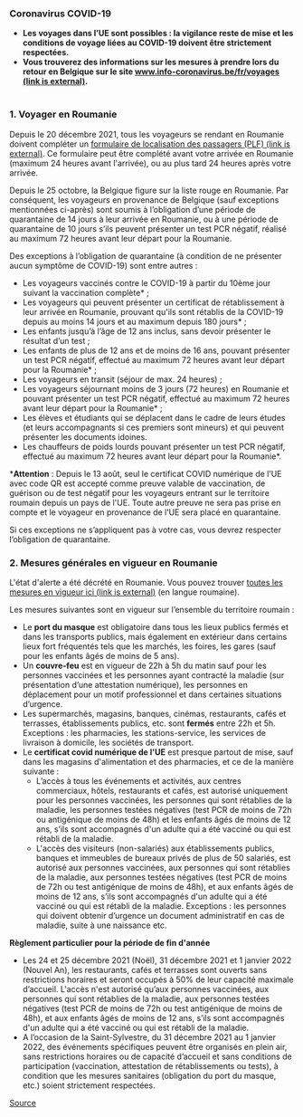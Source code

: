 ### **Coronavirus COVID-19**

*   **Les voyages dans l’UE sont possibles : la vigilance reste de mise et les conditions de voyage liées au COVID-19 doivent être strictement respectées.**
*   **Vous trouverez des informations sur les mesures à prendre lors du retour en Belgique sur le site [www.info-coronavirus.be/fr/voyages (link is external)](http://www.info-coronavirus.be/fr/voyages).**  
     

### **1\. Voyager en Roumanie**

Depuis le 20 décembre 2021, tous les voyageurs se rendant en Roumanie doivent compléter un [formulaire de localisation des passagers (PLF) (link is external)](http://plf.gov.ro/login). Ce formulaire peut être complété avant votre arrivée en Roumanie (maximum 24 heures avant l'arrivée), ou au plus tard 24 heures après votre arrivée.

Depuis le 25 octobre, la Belgique figure sur la liste rouge en Roumanie. Par conséquent, les voyageurs en provenance de Belgique (sauf exceptions mentionnées ci-après) sont soumis à l’obligation d’une période de quarantaine de 14 jours à leur arrivée en Roumanie, ou à une période de quarantaine de 10 jours s’ils peuvent présenter un test PCR négatif, réalisé au maximum 72 heures avant leur départ pour la Roumanie.

Des exceptions à l’obligation de quarantaine (à condition de ne présenter aucun symptôme de COVID-19) sont entre autres :

*   Les voyageurs vaccinés contre le COVID-19 à partir du 10ème jour suivant la vaccination complète\* ;
*   Les voyageurs qui peuvent présenter un certificat de rétablissement à leur arrivée en Roumanie, prouvant qu'ils sont rétablis de la COVID-19 depuis au moins 14 jours et au maximum depuis 180 jours\* ;
*   Les enfants jusqu’à l’âge de 12 ans inclus, sans devoir présenter le résultat d’un test ;
*   Les enfants de plus de 12 ans et de moins de 16 ans, pouvant présenter un test PCR négatif, effectué au maximum 72 heures avant leur départ pour la Roumanie\* ;
*   Les voyageurs en transit (séjour de max. 24 heures) ;
*   Les voyageurs séjournant moins de 3 jours (72 heures) en Roumanie et pouvant présenter un test PCR négatif, effectué au maximum 72 heures avant leur départ pour la Roumanie\* ;
*   Les élèves et étudiants qui se déplacent dans le cadre de leurs études (et leurs accompagnants si ces premiers sont mineurs) et qui peuvent présenter les documents idoines.
*   Les chauffeurs de poids lourds pouvant présenter un test PCR négatif, effectué au maximum 72 heures avant leur départ pour la Roumanie\*.

\***Attention** : Depuis le 13 août, seul le certificat COVID numérique de l’UE avec code QR est accepté comme preuve valable de vaccination, de guérison ou de test négatif pour les voyageurs entrant sur le territoire roumain depuis un pays de l'UE. Toute autre preuve ne sera pas prise en compte et le voyageur en provenance de l’UE sera placé en quarantaine.  

Si ces exceptions ne s’appliquent pas à votre cas, vous devrez respecter l’obligation de quarantaine.

### **2\. Mesures générales en vigueur en Roumanie**

L'état d'alerte a été décrété en Roumanie. Vous pouvez trouver [toutes les mesures en vigueur ici (link is external)](https://eur01.safelinks.protection.outlook.com/?url=https%3A%2F%2Ffiipregatit.ro%2Fghid%2Fcovid19-stare-de-alerta%2F&data=04%7C01%7Cmihaela.andrei%40diplobel.fed.be%7C3cc2904abd82428284a408d9be494ce2%7C80153b30e434429bb41c0d47f9deec42%7C0%7C0%7C637750044301986315%7CUnknown%7CTWFpbGZsb3d8eyJWIjoiMC4wLjAwMDAiLCJQIjoiV2luMzIiLCJBTiI6Ik1haWwiLCJXVCI6Mn0%3D%7C3000&sdata=q4JEkstu3MB7HNXpdr7ABjKZ77wA%2BxmXhr1SmQ%2FTdPA%3D&reserved=0) (en langue roumaine).

Les mesures suivantes sont en vigueur sur l’ensemble du territoire roumain :

*   Le **port du masque** est obligatoire dans tous les lieux publics fermés et dans les transports publics, mais également en extérieur dans certains lieux fort fréquentés tels que les marchés, les foires, les gares (sauf pour les enfants âgés de moins de 5 ans).
*   Un **couvre-feu** est en vigueur de 22h à 5h du matin sauf pour les personnes vaccinées et les personnes ayant contracté la maladie (sur présentation d’une attestation numérique), les personnes en déplacement pour un motif professionnel et dans certaines situations d’urgence.
*   Les supermarchés, magasins, banques, cinémas, restaurants, cafés et terrasses, établissements publics, etc. sont **fermés** entre 22h et 5h. Exceptions : les pharmacies, les stations-service, les services de livraison à domicile, les sociétés de transport.
*   Le **certificat covid numérique de l'UE** est presque partout de mise, sauf dans les magasins d'alimentation et des pharmacies, et ce de la manière suivante :
    *   L’accès à tous les événements et activités, aux centres commerciaux, hôtels, restaurants et cafés, est autorisé uniquement pour les personnes vaccinées, les personnes qui sont rétablies de la maladie, les personnes testées négatives (test PCR de moins de 72h ou antigénique de moins de 48h) et les enfants âgés de moins de 12 ans, s’ils sont accompagnés d'un adulte qui a été vacciné ou qui est rétabli de la maladie.
    *   L'accès des visiteurs (non-salariés) aux établissements publics, banques et immeubles de bureaux privés de plus de 50 salariés, est autorisé aux personnes vaccinées, aux personnes qui sont rétablies de la maladie, aux personnes testées négatives (test PCR de moins de 72h ou test antigénique de moins de 48h), et aux enfants âgés de moins de 12 ans, s’ils sont accompagnés d'un adulte qui a été vacciné ou qui est rétabli de la maladie. Exceptions : les personnes qui doivent obtenir d’urgence un document administratif en cas de maladie, suite à une naissance etc.

**Règlement particulier pour la période de fin d'année** 

*   Les 24 et 25 décembre 2021 (Noël), 31 décembre 2021 et 1 janvier 2022 (Nouvel An), les restaurants, cafés et terrasses sont ouverts sans restrictions horaires et seront occupés à 50% de leur capacité maximale d’accueil. L'accès n'est autorisé qu’aux personnes vaccinées, aux personnes qui sont rétablies de la maladie, aux personnes testées négatives (test PCR de moins de 72h ou test antigénique de moins de 48h), et aux enfants âgés de moins de 12 ans, s’ils sont accompagnés d'un adulte qui a été vacciné ou qui est rétabli de la maladie.
*   A l’occasion de la Saint-Sylvestre, du 31 décembre 2021 au 1 janvier 2022, des événements spécifiques peuvent être organisés en plein air, sans restrictions horaires ou de capacité d’accueil et sans conditions de participation (vaccination, attestation de rétablissements ou tests), à condition que les mesures sanitaires (obligation du port du masque, etc.) soient strictement respectées.

[Source](https://diplomatie.belgium.be/fr/Services/voyager_a_letranger/conseils_par_destination/roumanie)